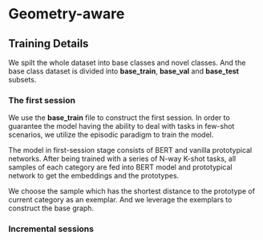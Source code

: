 # Geometry-aware


## Training Details

We spilt the whole dataset into base classes and novel classes. And the base class dataset is 
divided into **base_train**, **base_val** and **base_test** subsets.

### The first session
We use the **base_train** file to construct the first session. In order to guarantee the model having
the ability to deal with tasks in few-shot scenarios, we utilize the episodic paradigm to train
the model.

The model in first-session stage consists of BERT and vanilla prototypical networks. After being trained with
a series of N-way K-shot tasks, all samples of each category are fed into BERT model and prototypical network
to get the embeddings and the prototypes. 

We choose the sample which has the shortest distance to the prototype of current category as an exemplar.
And we leverage the exemplars to construct the base graph.

### Incremental sessions
